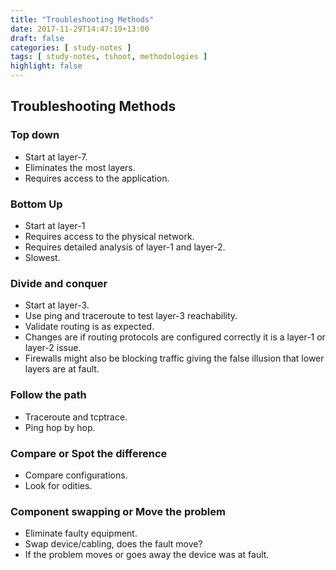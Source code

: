 ```yaml
---
title: "Troubleshooting Methods"
date: 2017-11-29T14:47:19+13:00
draft: false
categories: [ study-notes ]
tags: [ study-notes, tshoot, methodologies ]
highlight: false
---
```


## Troubleshooting Methods

### Top down
* Start at layer-7.
* Eliminates the most layers.
* Requires access to the application.

### Bottom Up
* Start at layer-1
* Requires access to the physical network.
* Requires detailed analysis of layer-1 and layer-2.
* Slowest.

### Divide and conquer
* Start at layer-3.
* Use ping and traceroute to test layer-3 reachability.
* Validate routing is as expected.
* Changes are if routing protocols are configured correctly it is a layer-1 or layer-2 issue.
* Firewalls might also be blocking traffic giving the false illusion that lower layers are at fault.

### Follow the path
* Traceroute and tcptrace.
* Ping hop by hop.

### Compare or Spot the difference
* Compare configurations.
* Look for odities.

### Component swapping or Move the problem
* Eliminate faulty equipment.
* Swap device/cabling, does the fault move?
* If the problem moves or goes away the device was at fault.
